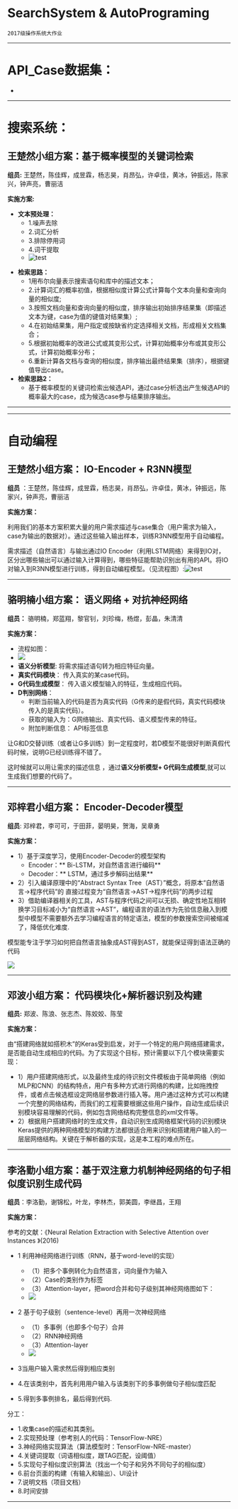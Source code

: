 
# SearchSystem & AutoPrograming 

    2017级操作系统大作业

---

# API_Case数据集：
  - 

---
# 搜索系统：
## 王楚然小组方案：**基于概率模型的关键词检索**

**组员:**
   王楚然，陈佳辉，成昱霖，杨志昊，肖昂弘，许卓佳，黄冰，钟振远，陈家兴，钟声亮，曹丽洁

**实施方案:**

  - **文本预处理：**
      - 1.噪声去除
      - 2.词汇分析
      - 3.排除停用词
      - 4.词干提取
      - ![test](docs/pictures/search_wangchuran_1.png)
  * **检索思路：**
      - 1用布尔向量表示搜索语句和库中的描述文本；
      - 2.计算词汇的概率初值，根据相似度计算公式计算每个文本向量和查询向量的相似度;
      - 3.按照文档向量和查询向量的相似度，排序输出初始排序结果集（即描述文本为键，case为值的键值对结果集）;
      - 4.在初始结果集，用户指定或按缺省约定选择相关文档，形成相关文档集合；
      - 5.根据初始概率的改进公式或其变形公式，计算初始概率分布或其变形公式，计算初始概率分布；
      - 6.重新计算各文档与查询的相似度，排序输出最终结果集（排序），根据键值导出case。
  * **检索思路2：**
      - 基于概率模型的关键词检索出候选API，通过case分析选出产生候选API的概率最大的case，成为候选case参与结果排序输出。

---

---
# 自动编程

## 王楚然小组方案： IO-Encoder + R3NN模型
**组员** ：王楚然，陈佳辉，成昱霖，杨志昊，肖昂弘，许卓佳，黄冰，钟振远，陈家兴，钟声亮，曹丽洁

**实施方案：**

利用我们的基本方案积累大量的用户需求描述与case集合（用户需求为输入，case为输出的数据对）。通过这些输入输出样本，训练R3NN模型用于自动编程。

需求描述（自然语言）与输出通过IO Encoder（利用LSTM网络）来得到IO对，区分出哪些输出可以通过输入计算得到，哪些特征能帮助识别出有用的API。将IO对输入到R3NN模型进行训练，得到自动编程模型。（见流程图）:![test](docs/pictures/autoprograming_wangchuran_2.png)

---

## 骆明楠小组方案： 语义网络 + 对抗神经网络
**组员：** 骆明楠，郑蓝翔，黎官钊，刘珍梅，杨煜，彭晶，朱清清

**实施方案：**

  - 流程如图：
  - ![](docs/pictures/autoprograming_luomingnan_1.png)
  - **语义分析模型**:
    将需求描述语句转为相应特征向量。
  - **真实代码模块**： 
    传入真实的某case代码。
  - **G代码生成模型**：
    传入语义模型输入的特征，生成相应代码。
  - **D判别网络**：
      + 判断当前输入的代码是否为真实代码（G传来的是假代码，真实代码模块传入的是真实代码）。
      + 获取的输入为：G网络输出、真实代码、语义模型传来的特征。 
      + 附加判断信息： API标签信息


让G和D交替训练（或者让G多训练）到一定程度时，若D模型不能很好判断真假代码时候，说明G已经训练得不错了。

这时候就可以用让需求的描述信息 ，通过**语义分析模型+ G代码生成模型**,就可以生成我们想要的代码了。

---


## 邓梓君小组方案： Encoder-Decoder模型

**组员**: 邓梓君，李可可，于田菲，晏明昊，贺海，吴章勇

**实施方案：**

  - 1）基于深度学习，使用Encoder-Decoder的模型架构
      + Encoder：** Bi-LSTM，对自然语言进行编码**
      + Decoder：** LSTM，通过多步解码出结果**
  - 2）引入编译原理中的“Abstract Syntax Tree（AST）”概念，将原本“自然语言->程序代码”的      直接过程变为“自然语言->AST->程序代码”的两步过程
  - 3）借助编译器相关的工具，AST与程序代码之间可以无损、确定性地互相转换学习目标减小为“自然语言->AST”，编程语言的语法作为先验信息融入到模型中模型不需要额外去学习编程语言的特定语法，模型的参数搜索空间被缩减了，降低优化难度.

模型能专注于学习如何把自然语言抽象成AST得到AST，就能保证得到语法正确的代码

![](docs/pictures/autoprograming_dengzijun_1.png)

---


## 邓波小组方案： 代码模块化+解析器识别及构建

**组员:** 郑波、陈浪、张志杰、陈姣姣、陈莹

**实施方案：**

由“搭建网络就如搭积木”的Keras受到启发，对于一个特定的用户网络搭建需求，是否能自动生成相应的代码。为了实现这个目标，预计需要以下几个模块需要实现：

  - 1）用户搭建网络形式，以及最终生成的待识别文件模板由于简单网络（例如MLP和CNN）的结构特点，用户有多种方式进行网络的构建，比如拖拽控件，或者点击候选框设定网络层参数进行插入等。用户通过这种方式可以构建一个完整的网络结构，而我们的工程需要根据这些用户操作，自动生成后续识别模块容易理解的代码，例如包含网络结构完整信息的xml文件等。
  - 2）根据用户搭建网络时的生成文件，自动识别生成网络框架代码的识别模块Keras提供的两种网络模型的构建方法都很适合用来识别和搭建用户输入的一层层网络结构。关键在于解析器的实现，这是本工程的难点所在。

---

## 李洛勤小组方案：基于双注意力机制神经网络的句子相似度识别生成代码

**组员**：李洛勤，谢锦松，叶龙，李林杰，郭美圆，李继昌，王翔

**实施方案：**

参考的文献：《Neural Relation Extraction with Selective Attention over Instances 》(2016)

  - 1 利用神经网络进行训练（RNN，基于word-level的实现）
      + （1）把多个事例转化为自然语言，词向量作为输入
      + （2）Case的类别作为标签
      + （3）Attention-layer，把word合并和句子级别其神经网络图如下：
      + ![](docs/pictures/autoprograming_liluoqing_1.png)

  - 2 基于句子级别（sentence-level）再用一次神经网络
      + （1）多事例（也即多个句子）合并
      + （2）RNN神经网络
      + （3）Attention-layer
      + ![](docs/pictures/autoprogram_liluoqing_2.png)
  - 3当用户输入需求然后得到相应类别
  - 4.在该类别中，首先利用用户输入与该类别下的多事例做句子相似度匹配
  - 5.得到多事例排名，最后得到代码.

分工：

  - 1.收集case的描述和其类别。
  - 2.实现预处理（参考别人的代码：TensorFlow-NRE）
  - 3.神经网络实现算法（算法模型时：TensorFlow-NRE-master）
  - 4.关键词提取（词语相似度，跟TAG匹配，设阈值）
  - 5.实现句子相似度识别算法（找出一个句子和另外不同句子的相似度）
  - 6.前台页面的构建（有输入和输出）、UI设计
  - 7.说明文档（项目文档）
  - 8.时间安排

---
